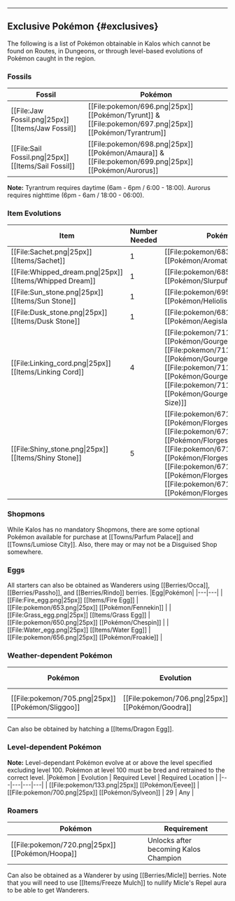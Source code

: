
---

## Exclusive Pokémon {#exclusives}

The following is a list of Pokémon obtainable in Kalos which cannot be found on Routes, in Dungeons, or through level-based evolutions of Pokémon caught in the region.

### Fossils
|Fossil|Pokémon|
|---|---|
|[[File:Jaw Fossil.png\|25px]] [[Items/Jaw Fossil]] | [[File:pokemon/696.png\|25px]] [[Pokémon/Tyrunt]] & [[File:pokemon/697.png\|25px]] [[Pokémon/Tyrantrum]]|
|[[File:Sail Fossil.png\|25px]] [[Items/Sail Fossil]] | [[File:pokemon/698.png\|25px]] [[Pokémon/Amaura]] & [[File:pokemon/699.png\|25px]] [[Pokémon/Aurorus]]|

**Note:** Tyrantrum requires daytime (6am - 6pm / 6:00 - 18:00). Aurorus requires nighttime (6pm - 6am / 18:00 - 06:00).

### Item Evolutions
|Item|Number Needed|Pokémon|
|---|---|---|
|[[File:Sachet.png\|25px]] [[Items/Sachet]]|1 | [[File:pokemon/683.png\|25px]] [[Pokémon/Aromatisse]] |
|[[File:Whipped_dream.png\|25px]] [[Items/Whipped Dream]]|1 | [[File:pokemon/685.png\|25px]] [[Pokémon/Slurpuff]] |
|[[File:Sun_stone.png\|25px]] [[Items/Sun Stone]]|1 | [[File:pokemon/695.png\|25px]] [[Pokémon/Heliolisk]] |
|[[File:Dusk_stone.png\|25px]] [[Items/Dusk Stone]]|1 | [[File:pokemon/681.png\|25px]] [[Pokémon/Aegislash (Shield)]] |
|[[File:Linking_cord.png\|25px]] [[Items/Linking Cord]]|4 | [[File:pokemon/711.01.png\|25px]] [[Pokémon/Gourgeist (Small)]], [[File:pokemon/711.02.png\|25px]] [[Pokémon/Gourgeist (Large)]], [[File:pokemon/711.png\|25px]] [[Pokémon/Gourgeist (Average)]], [[File:pokemon/711.03.png\|25px]] [[Pokémon/Gourgeist (Super Size)]] |
|[[File:Shiny_stone.png\|25px]] [[Items/Shiny Stone]]|5 | [[File:pokemon/671.png\|25px]] [[Pokémon/Florges (Red)]], [[File:pokemon/671.01.png\|25px]] [[Pokémon/Florges (Yellow)]], [[File:pokemon/671.03.png\|25px]] [[Pokémon/Florges (Blue)]], [[File:pokemon/671.02.png\|25px]] [[Pokémon/Florges (Orange)]], [[File:pokemon/671.04.png\|25px]] [[Pokémon/Florges (White)]] |

### Shopmons
While Kalos has no mandatory Shopmons, there are some optional Pokémon available for purchase at [[Towns/Parfum Palace]] and [[Towns/Lumiose City]].
Also, there may or may not be a Disguised Shop somewhere.

### Eggs
All starters can also be obtained as Wanderers using [[Berries/Occa]], [[Berries/Passho]], and [[Berries/Rindo]] berries.
|Egg|Pokémon|
|---|---|
|[[File:Fire_egg.png\|25px]] [[Items/Fire Egg]] | [[File:pokemon/653.png\|25px]] [[Pokémon/Fennekin]] |
|[[File:Grass_egg.png\|25px]] [[Items/Grass Egg]] | [[File:pokemon/650.png\|25px]] [[Pokémon/Chespin]] |
|[[File:Water_egg.png\|25px]] [[Items/Water Egg]] | [[File:pokemon/656.png\|25px]] [[Pokémon/Froakie]] |

### Weather-dependent Pokémon
|Pokémon | Evolution | Required Weather | Required Level |
|---|---|---|---|
| [[File:pokemon/705.png\|25px]] [[Pokémon/Sliggoo]] | [[File:pokemon/706.png\|25px]] [[Pokémon/Goodra]] | Rain, Thunderstorm, or Fog | 50 |

Can also be obtained by hatching a [[Items/Dragon Egg]].

### Level-dependent Pokémon
**Note:** Level-dependant Pokémon evolve at or above the level specified excluding level 100. Pokémon at level 100 must be bred and retrained to the correct level.
|Pokémon | Evolution | Required Level | Required Location |
|---|---|---|---|
| [[File:pokemon/133.png\|25px]] [[Pokémon/Eevee]] | [[File:pokemon/700.png\|25px]] [[Pokémon/Sylveon]] | 29 | Any |

### Roamers
|Pokémon|Requirement|
|---|---|
| [[File:pokemon/720.png\|25px]] [[Pokémon/Hoopa]]|Unlocks after becoming Kalos Champion |

Can also be obtained as a Wanderer by using [[Berries/Micle]] berries. Note that you will need to use [[Items/Freeze Mulch]] to nullify Micle's Repel aura to be able to get Wanderers.
